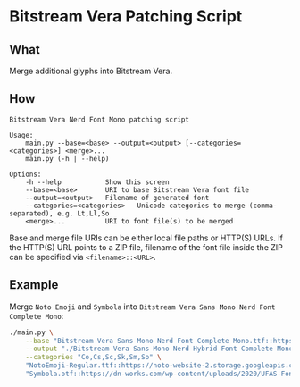 # Bitstream Vera Patching Script

## What

Merge additional glyphs into Bitstream Vera.

## How

```
Bitstream Vera Nerd Font Mono patching script

Usage:
    main.py --base=<base> --output=<output> [--categories=<categories>] <merge>...
    main.py (-h | --help)

Options:
    -h --help           Show this screen
    --base=<base>       URI to base Bitstream Vera font file
    --output=<output>   Filename of generated font
    --categories=<categories>   Unicode categories to merge (comma-separated), e.g. Lt,Ll,So
    <merge>...          URI to font file(s) to be merged
```

Base and merge file URIs can be either local file paths or HTTP(S) URLs. If the
HTTP(S) URL points to a ZIP file, filename of the font file inside the ZIP can
be specified via `<filename>::<URL>`.

## Example

Merge `Noto Emoji` and `Symbola` into `Bitstream Vera Sans Mono Nerd Font Complete Mono`:

```sh
./main.py \
    --base "Bitstream Vera Sans Mono Nerd Font Complete Mono.ttf::https://github.com/ryanoasis/nerd-fonts/releases/download/v2.3.3/BitstreamVeraSansMono.zip" \
    --output "./Bitstream Vera Sans Mono Nerd Hybrid Font Complete Mono.ttf" \
    --categories "Co,Cs,Sc,Sk,Sm,So" \
    "NotoEmoji-Regular.ttf::https://noto-website-2.storage.googleapis.com/pkgs/NotoEmoji-unhinted.zip" \
    "Symbola.otf::https://dn-works.com/wp-content/uploads/2020/UFAS-Fonts/Symbola.zip"
```

